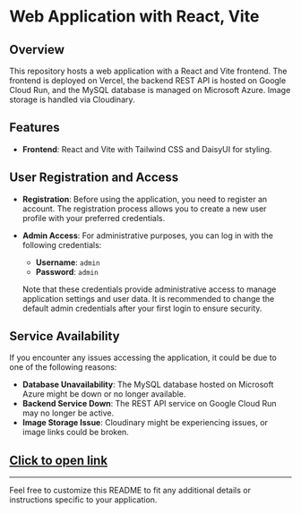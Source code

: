 # Web Application with React, Vite

## Overview

This repository hosts a web application with a React and Vite frontend. The frontend is deployed on Vercel, the backend REST API is hosted on Google Cloud Run, and the MySQL database is managed on Microsoft Azure. Image storage is handled via Cloudinary.

## Features

- **Frontend**: React and Vite with Tailwind CSS and DaisyUI for styling.

## User Registration and Access

- **Registration**: Before using the application, you need to register an account. The registration process allows you to create a new user profile with your preferred credentials.
- **Admin Access**: For administrative purposes, you can log in with the following credentials:
  - **Username**: `admin`
  - **Password**: `admin`
  
  Note that these credentials provide administrative access to manage application settings and user data. It is recommended to change the default admin credentials after your first login to ensure security.

## Service Availability

If you encounter any issues accessing the application, it could be due to one of the following reasons:
- **Database Unavailability**: The MySQL database hosted on Microsoft Azure might be down or no longer available.
- **Backend Service Down**: The REST API service on Google Cloud Run may no longer be active.
- **Image Storage Issue**: Cloudinary might be experiencing issues, or image links could be broken.

## [Click to open link](https://food-order-app-kappa-six.vercel.app/)

---

Feel free to customize this README to fit any additional details or instructions specific to your application.
